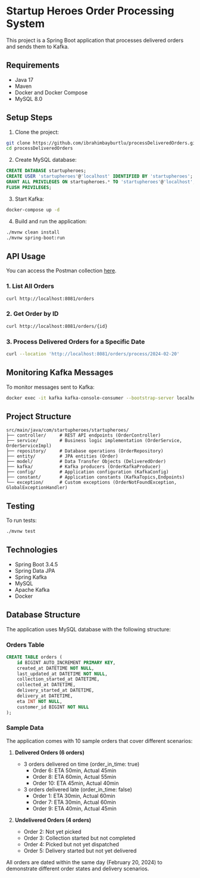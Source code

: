 # Startup Heroes Order Processing System

This project is a Spring Boot application that processes delivered orders and sends them to Kafka.

## Requirements

- Java 17
- Maven
- Docker and Docker Compose
- MySQL 8.0

## Setup Steps

1. Clone the project:
```bash
git clone https://github.com/ibrahimbayburtlu/processDeliveredOrders.git
cd processDeliveredOrders
```

2. Create MySQL database:
```sql
CREATE DATABASE startupheroes;
CREATE USER 'startupheroes'@'localhost' IDENTIFIED BY 'startupheroes';
GRANT ALL PRIVILEGES ON startupheroes.* TO 'startupheroes'@'localhost';
FLUSH PRIVILEGES;
```

3. Start Kafka:
```bash
docker-compose up -d
```

4. Build and run the application:
```bash
./mvnw clean install
./mvnw spring-boot:run
```

## API Usage

You can access the Postman collection [here](https://www.postman.co/workspace/My-Workspace~7dccbd6a-2662-4207-844c-851c8075a9f9/collection/43250738-f85e51d6-690d-4eb7-b08d-816e7be323c6?action=share&creator=43250738).

### 1. List All Orders
```bash
curl http://localhost:8081/orders
```

### 2. Get Order by ID
```bash
curl http://localhost:8081/orders/{id}
```

### 3. Process Delivered Orders for a Specific Date
```bash
curl --location 'http://localhost:8081/orders/process/2024-02-20'
```

## Monitoring Kafka Messages

To monitor messages sent to Kafka:
```bash
docker exec -it kafka kafka-console-consumer --bootstrap-server localhost:9092 --topic order_delivery_statistics --from-beginning
```

## Project Structure

```
src/main/java/com/startupheroes/startupheroes/
├── controller/     # REST API endpoints (OrderController)
├── service/        # Business logic implementation (OrderService, OrderServiceImpl)
├── repository/     # Database operations (OrderRepository)
├── entity/         # JPA entities (Order)
├── model/          # Data Transfer Objects (DeliveredOrder)
├── kafka/          # Kafka producers (OrderKafkaProducer)
├── config/         # Application configuration (KafkaConfig)
├── constant/       # Application constants (KafkaTopics,Endpoints)
└── exception/      # Custom exceptions (OrderNotFoundException, GlobalExceptionHandler)
```

## Testing

To run tests:
```bash
./mvnw test
```

## Technologies

- Spring Boot 3.4.5
- Spring Data JPA
- Spring Kafka
- MySQL
- Apache Kafka
- Docker

## Database Structure

The application uses MySQL database with the following structure:

### Orders Table
```sql
CREATE TABLE orders (
    id BIGINT AUTO_INCREMENT PRIMARY KEY,
    created_at DATETIME NOT NULL,
    last_updated_at DATETIME NOT NULL,
    collection_started_at DATETIME,
    collected_at DATETIME,
    delivery_started_at DATETIME,
    delivery_at DATETIME,
    eta INT NOT NULL,
    customer_id BIGINT NOT NULL
);
```

### Sample Data
The application comes with 10 sample orders that cover different scenarios:

1. **Delivered Orders (6 orders)**
   - 3 orders delivered on time (order_in_time: true)
     - Order 6: ETA 50min, Actual 45min
     - Order 8: ETA 60min, Actual 55min
     - Order 10: ETA 45min, Actual 40min
   - 3 orders delivered late (order_in_time: false)
     - Order 1: ETA 30min, Actual 60min
     - Order 7: ETA 30min, Actual 60min
     - Order 9: ETA 40min, Actual 45min

2. **Undelivered Orders (4 orders)**
   - Order 2: Not yet picked
   - Order 3: Collection started but not completed
   - Order 4: Picked but not yet dispatched
   - Order 5: Delivery started but not yet delivered

All orders are dated within the same day (February 20, 2024) to demonstrate different order states and delivery scenarios.
